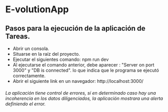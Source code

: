 # E-volutionApp

## Pasos para la ejecución de la aplicación de Tareas.

- Abrir un consola.
- Situarse en la raíz del proyecto.
- Ejecutar el siguientes comando: npm run dev
- Al ejecutarse el comando anterior, debe aparecer : "Server on port 3000" y "DB is connected". lo que indica que le programa se ejecutó correctamente.
- Abrir el siguiente link en un navegador: http://localhost:3000/

###### La aplicación tiene control de errores, sí en determinado caso hay una incoherencia en los datos diligenciados, la aplicación mostrara una alerta definiendo el error.

